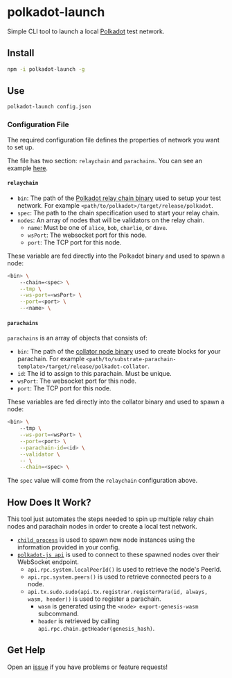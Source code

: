 # polkadot-launch
 Simple CLI tool to launch a local [Polkadot](https://github.com/paritytech/polkadot/) test network.

## Install

```bash
npm -i polkadot-launch -g
```

## Use

```bash
polkadot-launch config.json
```

### Configuration File

The required configuration file defines the properties of network you want to set up.

The file has two section: `relaychain` and `parachains`. You can see an example [here](config.json).

#### `relaychain`

* `bin`: The path of the [Polkadot relay chain binary](https://github.com/paritytech/polkadot/) used to setup your test network. For example `<path/to/polkadot>/target/release/polkadot`.
* `spec`: The path to the chain specification used to start your relay chain.
* `nodes`: An array of nodes that will be validators on the relay chain.
	* `name`: Must be one of `alice`, `bob`, `charlie`, or `dave`.
	* `wsPort`: The websocket port for this node.
	* `port`: The TCP port for this node.

These variable are fed directly into the Polkadot binary and used to spawn a node:

```bash
<bin> \
	--chain=<spec> \
	--tmp \
	--ws-port=<wsPort> \
	--port=<port> \
	--<name> \
```

#### `parachains`

`parachains` is an array of objects that consists of:

* `bin`: The path of the [collator node binary](https://github.com/substrate-developer-hub/substrate-parachain-template) used to create blocks for your parachain. For example `<path/to/substrate-parachain-template>/target/release/polkadot-collator`.
* `id`: The id to assign to this parachain. Must be unique.
* `wsPort`: The websocket port for this node.
* `port`: The TCP port for this node.

These variables are fed directly into the collator binary and used to spawn a node:

```bash
<bin> \
	--tmp \
	--ws-port=<wsPort> \
	--port=<port> \
	--parachain-id=<id> \
	--validator \
	-- \
	--chain=<spec> \
```

The `spec` value will come from the `relaychain` configuration above.

## How Does It Work?

This tool just automates the steps needed to spin up multiple relay chain nodes and parachain nodes in order to create a local test network.

* [`child_process`](https://nodejs.org/api/child_process.html) is used to spawn new node instances using the information provided in your config.
* [`polkadot-js api`](https://polkadot.js.org/api/) is used to connect to these spawned nodes over their WebSocket endpoint.
	* `api.rpc.system.localPeerId()` is used to retrieve the node's PeerId.
	* `api.rpc.system.peers()` is used to retrieve connected peers to a node.
	* `api.tx.sudo.sudo(api.tx.registrar.registerPara(id, always, wasm, header))` is used to register a parachain.
		* `wasm` is generated using the `<node> export-genesis-wasm` subcommand.
		* `header` is retrieved by calling `api.rpc.chain.getHeader(genesis_hash)`.


## Get Help

Open an [issue](https://github.com/shawntabrizi/polkadot-launch/issues) if you have problems or feature requests!
